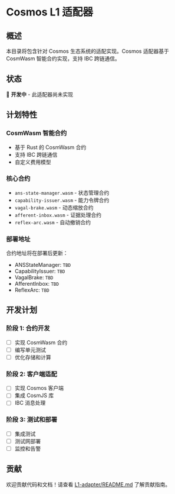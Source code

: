 # Cosmos L1 适配器

## 概述

本目录将包含针对 Cosmos 生态系统的适配实现。Cosmos 适配器基于 CosmWasm 智能合约实现，支持 IBC 跨链通信。

## 状态

🚧 **开发中** - 此适配器尚未实现

## 计划特性

### CosmWasm 智能合约
- 基于 Rust 的 CosmWasm 合约
- 支持 IBC 跨链通信
- 自定义费用模型

### 核心合约
- `ans-state-manager.wasm` - 状态管理合约
- `capability-issuer.wasm` - 能力令牌合约
- `vagal-brake.wasm` - 动态缩放合约
- `afferent-inbox.wasm` - 证据处理合约
- `reflex-arc.wasm` - 自动撤销合约

### 部署地址
合约地址将在部署后更新：
- ANSStateManager: `TBD`
- CapabilityIssuer: `TBD`
- VagalBrake: `TBD`
- AfferentInbox: `TBD`
- ReflexArc: `TBD`

## 开发计划

### 阶段 1: 合约开发
- [ ] 实现 CosmWasm 合约
- [ ] 编写单元测试
- [ ] 优化存储和计算

### 阶段 2: 客户端适配
- [ ] 实现 Cosmos 客户端
- [ ] 集成 CosmJS 库
- [ ] IBC 消息处理

### 阶段 3: 测试和部署
- [ ] 集成测试
- [ ] 测试网部署
- [ ] 监控和告警

## 贡献

欢迎贡献代码和文档！请查看 [L1-adapter/README.md](../README.md) 了解贡献指南。
